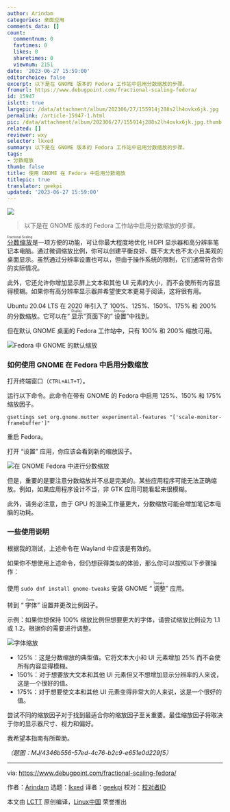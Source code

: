 ```yaml
---
author: Arindam
categories: 桌面应用
comments_data: []
count:
  commentnum: 0
  favtimes: 0
  likes: 0
  sharetimes: 0
  viewnum: 2151
date: '2023-06-27 15:59:00'
editorchoice: false
excerpt: 以下是在 GNOME 版本的 Fedora 工作站中启用分数缩放的步骤。
fromurl: https://www.debugpoint.com/fractional-scaling-fedora/
id: 15947
islctt: true
largepic: /data/attachment/album/202306/27/155914j288s2lh4ovkx6jk.jpg
permalink: /article-15947-1.html
pic: /data/attachment/album/202306/27/155914j288s2lh4ovkx6jk.jpg.thumb.jpg
related: []
reviewer: wxy
selector: lkxed
summary: 以下是在 GNOME 版本的 Fedora 工作站中启用分数缩放的步骤。
tags:
- 分数缩放
thumb: false
title: 使用 GNOME 在 Fedora 中启用分数缩放
titlepic: true
translator: geekpi
updated: '2023-06-27 15:59:00'
---
```


![](/data/attachment/album/202306/27/155914j288s2lh4ovkx6jk.jpg)



> 
> 以下是在 GNOME 版本的 Fedora 工作站中启用分数缩放的步骤。
> 
> 
> 


<ruby> <a href="https://wiki.gnome.org/Initiatives/FracionalScaling">  分数缩放 </a> <rt>  Fractional Scaling </rt></ruby> 是一项方便的功能，可让你最大程度地优化 HiDPI 显示器和高分辨率笔记本电脑。通过微调缩放比例，你可以创建平衡良好、既不太大也不太小且美观的桌面显示。虽然通过分辨率设置也可以，但由于操作系统的限制，它们通常符合你的实际情况。


此外，它还允许你增加显示屏上文本和其他 UI 元素的大小，而不会使所有内容显得模糊。如果你有高分辨率显示器并希望使文本更易于阅读，这将很有用。


Ubuntu 20.04 LTS 在 2020 年引入了 100%、125%、150%、175% 和 200% 的分数缩放。它可以在“<ruby> 显示 <rt>  Display </rt></ruby>”页面下的“<ruby> 设置 <rt>  Settings </rt></ruby>”中找到。


但在默认 GNOME 桌面的 Fedora 工作站中，只有 100% 和 200% 缩放可用。


![Fedora 中 GNOME 的默认缩放](/data/attachment/album/202306/27/160045b017gk0bbtbvtjjk.jpg)


### 如何使用 GNOME 在 Fedora 中启用分数缩放


打开终端窗口（`CTRL+ALT+T`）。


运行以下命令。此命令在带有 GNOME 的 Fedora 中启用 125%、150% 和 175% 缩放因子。



```
gsettings set org.gnome.mutter experimental-features "['scale-monitor-framebuffer']"

```

重启 Fedora。


打开 “设置” 应用，你应该会看到新的缩放因子。


![在 GNOME Fedora 中进行分数缩放](/data/attachment/album/202306/27/160052pp35ve00z5eepm54.jpg)


但是，重要的是要注意分数缩放并不总是完美的。某些应用程序可能无法正确缩放。例如，如果应用程序设计不当，非 GTK 应用可能看起来很模糊。


此外，请务必注意，由于 GPU 的渲染工作量更大，分数缩放可能会增加笔记本电脑的功耗。


### 一些使用说明


根据我的测试，上述命令在 Wayland 中应该是有效的。


如果你不想使用上述命令，但仍想获得类似的体验，那么你可以按照以下步骤操作：


使用 `sudo dnf install gnome-tweaks` 安装 GNOME “<ruby> 调整 <rt>  Tweaks </rt></ruby>” 应用。


转到 “<ruby> 字体 <rt>  Fonts </rt></ruby>” 设置并更改比例因子。


示例：如果你想保持 100% 缩放比例但想要更大的字体，请尝试缩放比例设为 1.1 或 1.2。根据你的需要进行调整。


![字体缩放](/data/attachment/album/202306/27/160059fsfxa2x7372hhc76.jpg)


* 125%：这是分数缩放的典型值。它将文本大小和 UI 元素增加 25% 而不会使所有内容显得模糊。
* 150%：对于想要放大文本和其他 UI 元素但又不想增加显示分辨率的人来说，这是一个很好的值。
* 175%：对于想要使文本和其他 UI 元素变得非常大的人来说，这是一个很好的值。


尝试不同的缩放因子对于找到最适合你的缩放因子至关重要。最佳缩放因子将取决于你的显示器尺寸、视力和偏好。


我希望本指南有所帮助。


*（题图：MJ/4346b556-57ed-4c76-b2c9-e651e0d229f5）*




---


via: <https://www.debugpoint.com/fractional-scaling-fedora/>


作者：[Arindam](https://www.debugpoint.com/author/admin1/) 选题：[lkxed](https://github.com/lkxed/) 译者：[geekpi](https://github.com/geekpi) 校对：[校对者ID](https://github.com/%E6%A0%A1%E5%AF%B9%E8%80%85ID)


本文由 [LCTT](https://github.com/LCTT/TranslateProject) 原创编译，[Linux中国](https://linux.cn/) 荣誉推出